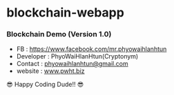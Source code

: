 # blockchain-webapp
### Blockchain Demo (Version 1.0)

- FB : https://www.facebook.com/mr.phyowaihlanhtun
- Developer : PhyoWaiHlanHtun(Cryptonym) 
- Contact : phyowaihlanhtun@gmail.com
- website : www.pwht.biz

:sunglasses: Happy Coding Dude!! :sunglasses:
